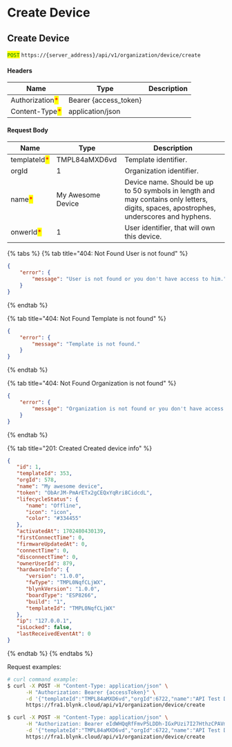 # Create Device

## Create Device

<mark style="color:green;">`POST`</mark> `https://{server_address}/api/v1/organization/device/create`

#### Headers

| Name                                            | Type                   | Description |
| ----------------------------------------------- | ---------------------- | ----------- |
| Authorization<mark style="color:red;">\*</mark> | Bearer {access\_token} |             |
| Content-Type<mark style="color:red;">\*</mark>  | application/json       |             |

#### Request Body

| Name                                         | Type              | Description                                                                                                                            |
| -------------------------------------------- | ----------------- | -------------------------------------------------------------------------------------------------------------------------------------- |
| templateId<mark style="color:red;">\*</mark> | TMPL84aMXD6vd     | Template identifier.                                                                                                                   |
| orgId                                        | 1                 | Organization identifier.                                                                                                               |
| name<mark style="color:red;">\*</mark>       | My Awesome Device | Device name. Should be up to 50 symbols in length and may contains only letters, digits, spaces, apostrophes, underscores and hyphens. |
| onwerId<mark style="color:red;">\*</mark>    | 1                 | User identifier, that will own this device.                                                                                            |

{% tabs %}
{% tab title="404: Not Found User is not found" %}
```json
{
    "error": {
        "message": "User is not found or you don't have access to him."
    }
}
```
{% endtab %}

{% tab title="404: Not Found Template is not found" %}
```json
{
    "error": {
        "message": "Template is not found."
    }
}
```
{% endtab %}

{% tab title="404: Not Found Organization is not found" %}
```json
{
    "error": {
        "message": "Organization is not found or you don't have access to it."
    }
}
```
{% endtab %}

{% tab title="201: Created Created device info" %}
```json
{
   "id": 1,
   "templateId": 353,
   "orgId": 578,
   "name": "My awesome device",
   "token": "ObArJM-PmArETx2gCEQxYqRri8CidcdL",
   "lifecycleStatus": {
      "name": "Offline",
      "icon": "icon",
      "color": "#334455"
   },
   "activatedAt": 1702480430139,
   "firstConnectTime": 0,
   "firmwareUpdatedAt": 0,
   "connectTime": 0,
   "disconnectTime": 0,
   "ownerUserId": 879,
   "hardwareInfo": {
      "version": "1.0.0",
      "fwType": "TMPL0NqfCLjWX",
      "blynkVersion": "1.0.0",
      "boardType": "ESP8266",
      "build": "1",
      "templateId": "TMPL0NqfCLjWX"
   },
   "ip": "127.0.0.1",
   "isLocked": false,
   "lastReceivedEventAt": 0
}
```
{% endtab %}
{% endtabs %}

Request examples:

```bash
# curl command example:
$ curl -X POST -H "Content-Type: application/json" \
      -H "Authorization: Bearer {accessToken}" \
      -d '{"templateId":"TMPL84aMXD6vd","orgId":6722,"name":"API Test Device","ownerId":11456}' \
      https://fra1.blynk.cloud/api/v1/organization/device/create

$ curl -X POST -H "Content-Type: application/json" \
      -H "Authorization: Bearer eIdWHQqRfFmvP5LDDh-IGxPUzi7I27HthzCPAVmS" \
      -d '{"templateId":"TMPL84aMXD6vd","orgId":6722,"name":"API Test Device","ownerId":11456}' \
      https://fra1.blynk.cloud/api/v1/organization/device/create
```
